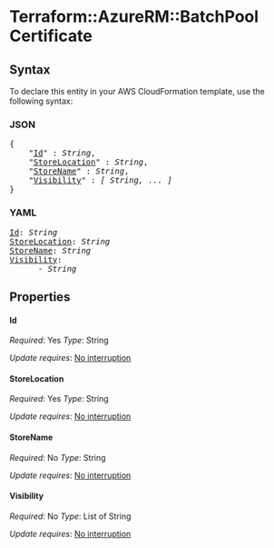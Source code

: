 # Terraform::AzureRM::BatchPool Certificate

## Syntax

To declare this entity in your AWS CloudFormation template, use the following syntax:

### JSON

<pre>
{
    "<a href="#id" title="Id">Id</a>" : <i>String</i>,
    "<a href="#storelocation" title="StoreLocation">StoreLocation</a>" : <i>String</i>,
    "<a href="#storename" title="StoreName">StoreName</a>" : <i>String</i>,
    "<a href="#visibility" title="Visibility">Visibility</a>" : <i>[ String, ... ]</i>
}
</pre>

### YAML

<pre>
<a href="#id" title="Id">Id</a>: <i>String</i>
<a href="#storelocation" title="StoreLocation">StoreLocation</a>: <i>String</i>
<a href="#storename" title="StoreName">StoreName</a>: <i>String</i>
<a href="#visibility" title="Visibility">Visibility</a>: <i>
      - String</i>
</pre>

## Properties

#### Id

_Required_: Yes
_Type_: String

_Update requires_: [No interruption](https://docs.aws.amazon.com/AWSCloudFormation/latest/UserGuide/using-cfn-updating-stacks-update-behaviors.html#update-no-interrupt)

#### StoreLocation

_Required_: Yes
_Type_: String

_Update requires_: [No interruption](https://docs.aws.amazon.com/AWSCloudFormation/latest/UserGuide/using-cfn-updating-stacks-update-behaviors.html#update-no-interrupt)

#### StoreName

_Required_: No
_Type_: String

_Update requires_: [No interruption](https://docs.aws.amazon.com/AWSCloudFormation/latest/UserGuide/using-cfn-updating-stacks-update-behaviors.html#update-no-interrupt)

#### Visibility

_Required_: No
_Type_: List of String

_Update requires_: [No interruption](https://docs.aws.amazon.com/AWSCloudFormation/latest/UserGuide/using-cfn-updating-stacks-update-behaviors.html#update-no-interrupt)

